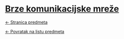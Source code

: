 # [Brze komunikacijske mreže](https://www.github.com/studosi-fer/BKM)
[<- Stranica predmeta](https://www.fer.unizg.hr/predmet/bkm)

[<- Povratak na listu predmeta](https://www.github.com/studosi/FER)